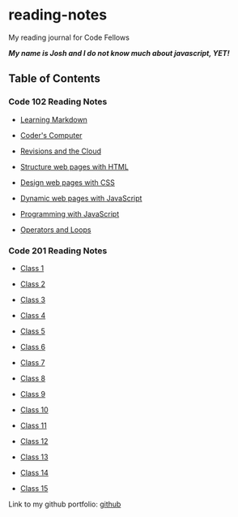 # reading-notes

My reading journal for Code Fellows

***My name is Josh and I do not know much about javascript, YET!***

## Table of Contents

### Code 102 Reading Notes

- [Learning Markdown](https://coff23.github.io/reading-notes/class1)

- [Coder's Computer](https://coff23.github.io/reading-notes/class2)

- [Revisions and the Cloud](https://coff23.github.io/reading-notes/class3)

- [Structure web pages with HTML](https://coff23.github.io/reading-notes/class4)

- [Design web pages with CSS](/home/coff23/projects/courses/code-102/notes-website/reading-notes/class5.md)

- [Dynamic web pages with JavaScript](/home/coff23/projects/courses/code-102/notes-website/reading-notes/class6.md)

- [Programming with JavaScript](/home/coff23/projects/courses/code-102/notes-website/reading-notes/class7.md)

- [Operators and Loops](/home/coff23/projects/courses/code-102/notes-website/reading-notes/class8.md)

### Code 201 Reading Notes

- [Class 1]()

- [Class 2]()

- [Class 3]()

- [Class 4]()

- [Class 5]()

- [Class 6]()

- [Class 7]()

- [Class 8]()

- [Class 9]()

- [Class 10]()

- [Class 11]()

- [Class 12]()

- [Class 13]()

- [Class 14]()

- [Class 15]()

Link to my github portfolio: [github](https://github.com/Coff23)
